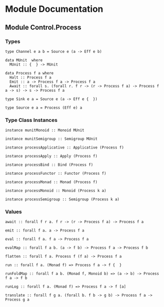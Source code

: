 # Module Documentation

## Module Control.Process

### Types

    type Channel e a b = Source e (a -> Eff e b)

    data MUnit  where
      MUnit :: {  } -> MUnit 

    data Process f a where
      Halt :: Process f a
      Emit :: a -> Process f a -> Process f a
      Await :: forall s. (forall r. f r -> (r -> Process f a) -> Process f a -> s) -> s -> Process f a

    type Sink e a = Source e (a -> Eff e {  })

    type Source e a = Process (Eff e) a


### Type Class Instances

    instance munitMonoid :: Monoid MUnit

    instance munitSemigroup :: Semigroup MUnit

    instance processApplicative :: Applicative (Process f)

    instance processApply :: Apply (Process f)

    instance processBind :: Bind (Process f)

    instance processFunctor :: Functor (Process f)

    instance processMonad :: Monad (Process f)

    instance processMonoid :: Monoid (Process k a)

    instance processSemigroup :: Semigroup (Process k a)


### Values

    await :: forall f r a. f r -> (r -> Process f a) -> Process f a

    emit :: forall f a. a -> Process f a

    eval :: forall f a. f a -> Process f a

    evalMap :: forall f a b. (a -> f b) -> Process f a -> Process f b

    flatten :: forall f a. Process f (f a) -> Process f a

    run :: forall f a. (Monad f) => Process f a -> f {  }

    runFoldMap :: forall f a b. (Monad f, Monoid b) => (a -> b) -> Process f a -> f b

    runLog :: forall f a. (Monad f) => Process f a -> f [a]

    translate :: forall f g a. (forall b. f b -> g b) -> Process f a -> Process g a